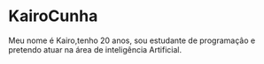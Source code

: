 # KairoCunha
Meu nome é Kairo,tenho 20 anos, sou estudante de programaçâo
e pretendo atuar na área de inteligência Artificial.
